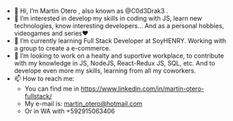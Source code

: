 - 👋 Hi, I’m Martin Otero  , also known as @C0d3Drak3 .
- 👀 I’m interested in develop my skills in coding with JS, learn new technologies, know interesting developers... And as a personal hobbies, videogames and series❤
- 🌱 I’m currently learning Full Stack Developer at SoyHENRY. Working with a group to create a e-commerce.
- 💞️ I’m looking to work on a healty and suportive workplace, to contribute with my knowledge in JS, NodeJS, React-Redux JS, SQL, etc. And to develope even more my skills, learning from all my coworkers. 
- 📫 How to reach me:
    - You can find me in https://www.linkedin.com/in/martín-otero-fullstack/
    - My e-mail is: martin_otero@hotmail.com
    - Or in WA with +592915063406

<!---
C0d3Drak3/C0d3Drak3 is a ✨ special ✨ repository because its `README.md` (this file) appears on your GitHub profile.
You can click the Preview link to take a look at your changes.
--->

